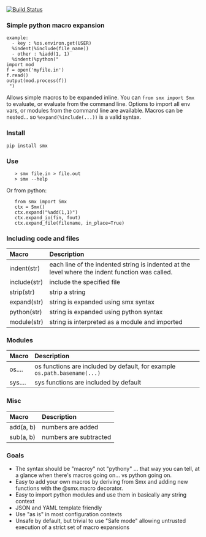 [![Build Status](https://travis-ci.com/earonesty/smx.svg?branch=master)](https://travis-ci.com/earonesty/smx)

### Simple python macro expansion

    example:
      - key : %os.environ.get(USER)
      %indent(%include(file_name))
      - other : %iadd(1, 1)
      %indent(%python("
    import mod
    f = open('myfile.in')
    f.read()
    output(mod.process(f))
     ")

Allows simple macros to be expanded inline.  You can `from smx import Smx` to evaluate, or evaluate from the command line.   Options to import all env vars, or modules from the command line are available.  Macros can be nested... so `%expand(%include(...))` is a valid syntax.

### Install
    pip install smx

### Use

```
   > smx file.in > file.out
   > smx --help
```

Or from python:

```
   from smx import Smx
   ctx = Smx()
   ctx.expand("%add(1,1)")
   ctx.expand_io(fin, fout)
   ctx.expand_file(filename, in_place=True)
```

### Including code and files

| Macro | Description |
| :---   | :- |
| indent(str) | each line of the indented string is indented at the level where the indent function was called. | 
| include(str) | include the specified file | 
| strip(str) | strip a string | 
| expand(str) | string is expanded using smx syntax | 
| python(str) | string is expanded using python syntax | 
| module(str) | string is interpreted as a module and imported | 

### Modules

| Macro | Description |
| :---   | :- |
| os.... | os functions are included by default, for example `os.path.basename(...)` | 
| sys.... | sys functions are included by default | 

### Misc

| Macro | Description |
| :---   | :- |
| add(a, b) | numbers are added | 
| sub(a, b) | numbers are subtracted | 

### Goals 

 - The syntax should be "macroy" not "pythony" ... that way you can tell, at a glance when there's macros going on... vs python going on.
 - Easy to add your own macros by deriving from Smx and adding new functions with the @smx.macro decorator.
 - Easy to import python modules and use them in basically any string context
 - JSON and YAML template friendly
 - Use "as is" in most configuration contexts
 - Unsafe by default, but trivial to use "Safe mode" allowing untrusted execution of a strict set of macro expansions
 
